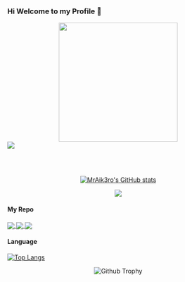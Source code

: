 ### Hi Welcome to my Profile 👋

<div align="center">
<img src="https://raw.githubusercontent.com/mraikero-01/mraikero-01/main/saikidesu/confused-i-dont-know.gif" width="270"/>
<div style="display:flex;">
 <img src="https://komarev.com/ghpvc/?username=mraikero-01" />
</div>
</div>

<br></br>
<div align="center">

[![MrAik3ro's GitHub stats](https://github-readme-stats.vercel.app/api?username=mraikero-01&show_icons=true&theme=radical&count_private=true&text_color=32a885&border_color=a61414)](https://github.com/mraikero-01/mraikero-01)


<img src="https://streak-stats.demolab.com?user=mraikero-01&theme=violet-dark" />
 </div>

#### My Repo

<a href="https://github.com/mraikero-01/CUSTOM-RPC-WITH-SMALL-ICON">
  <img align="center" src="https://github-readme-stats.vercel.app/api/pin/?username=mraikero-01&repo=CUSTOM-RPC-WITH-SMALL-ICON&show_owner=true&theme=radical&text_color=32a885&border_color=a61414" />
</a>
<a href="https://github.com/mraikero-01/imagerandom-api">
  <img align="center" src="https://github-readme-stats.vercel.app/api/pin/?username=mraikero-01&repo=imagerandom-api&show_owner=true&theme=radical&text_color=32a885&border_color=a61414" />
</a>
<a href="https://github.com/mraikero-01/api-vtuber-rmagesaikidesu">
  <img align="center" src="https://github-readme-stats.vercel.app/api/pin/?username=mraikero-01&repo=api-vtuber-rmagesaikidesu&show_owner=true&theme=radical&text_color=32a885&border_color=a61414" />
</a>

#### Language

[![Top Langs](https://github-readme-stats.vercel.app/api/top-langs/?username=mraikero-01&layout=compact&theme=radical&text_color=32a885&border_color=a61414)](https://github.com/mraikero-01/mraikero-01)

<div align="center">
<img alt="Github Trophy" src="https://github-profile-trophy.vercel.app/?username=mraikero-01&theme=gruvbox">
</div>
